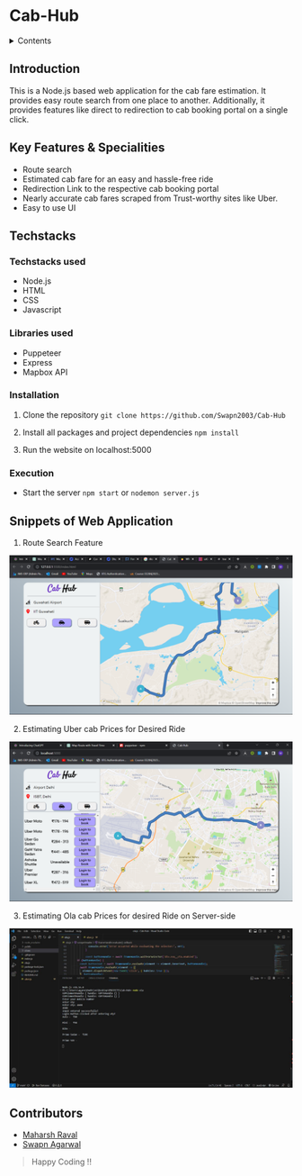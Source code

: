 # Cab-Hub

<details>
<summary>Contents</summary>

* [Introduction](#introduction)<br>
* [Features & Specialities](#key-features--specialities)<br>
* [Techsacks used, installation, execution](#techstacks)<br>
* [Snippets of web application](#web-application-snippets)<br>
* [Contributors](#contributors)<br>

</details>

## Introduction

This is a Node.js based web application for the cab fare estimation. It provides easy route search from one place to another. Additionally, it provides features like direct to redirection to cab booking portal on a single click.

## Key Features & Specialities

* Route search
* Estimated cab fare for an easy and hassle-free ride
* Redirection Link to the respective cab booking portal
* Nearly accurate cab fares scraped from Trust-worthy sites like Uber.
* Easy to use UI


## Techstacks


### Techstacks used
* Node.js
* HTML
* CSS
* Javascript

### Libraries used

* Puppeteer
* Express
* Mapbox API

### Installation

1. Clone the repository `git clone https://github.com/Swapn2003/Cab-Hub`

2. Install all packages and project dependencies `npm install`

3. Run the website on localhost:5000

### Execution

* Start the server `npm start` or `nodemon server.js`<br>

## Snippets of Web Application

1. Route Search Feature<br>

![route-search](./window-snippets/routesearch.png)<br>

2. Estimating Uber cab Prices for Desired Ride<br>

![uber](./window-snippets/uber.png)<br>

3. Estimating Ola cab Prices for desired Ride on Server-side<br>

![Ola](./window-snippets/ola.jpg)<br>


## Contributors

* [Maharsh Raval](https://github.com/Maharsh04 "Maharsh Raval")
* [Swapn Agarwal](https://github.com/Swapn2003 "Swapn Agarwal")

>Happy Coding !!
